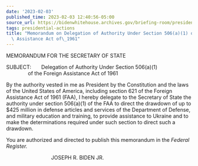 ```yaml
---
date: '2023-02-03'
published_time: 2023-02-03 12:40:56-05:00
source_url: https://bidenwhitehouse.archives.gov/briefing-room/presidential-actions/2023/02/03/memorandum-on-delegation-of-authority-under-section-506a1-of-the-foreign-assistance-act-of-1961-10/
tags: presidential-actions
title: "Memorandum on Delegation of Authority Under Section 506(a)(1) of the Foreign\
  \ Assistance Act of\_1961"
---
```

 
MEMORANDUM FOR THE SECRETARY OF STATE

SUBJECT:       Delegation of Authority Under Section 506(a)(1)  
               of the Foreign Assistance Act of 1961

By the authority vested in me as President by the Constitution and the
laws of the United States of America, including section 621 of the
Foreign Assistance Act of 1961 (FAA), I hereby delegate to the Secretary
of State the authority under section 506(a)(1) of the FAA to direct the
drawdown of up to $425 million in defense articles and services of the
Department of Defense, and military education and training, to provide
assistance to Ukraine and to make the determinations required under such
section to direct such a drawdown.   
  
You are authorized and directed to publish this memorandum in the
*Federal Register.*

                               JOSEPH R. BIDEN JR.
